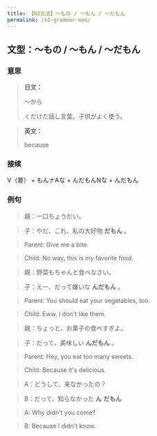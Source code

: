 ```yaml
---
title: 【N2文法】〜もの / 〜もん / 〜だもん
permalink: /n2-grammar-mon/
---
```


## 文型：〜もの / 〜もん / 〜だもん

### 意思

> **日文：**
> 
> 〜から
> 
> くだけた話し言葉。子供がよく使う。


> **英文：**
> 
> because


### 接续

V（普） \+ もんナAな \+ んだもんNな \+ んだもん

### 例句

> 親：一口ちょうだい。

> 子：やだ、これ、私の大好物 **だもん** 。

> Parent: Give me a bite.

> Child: No way, this is my favorite food.

> 親：野菜もちゃんと食べなさい。

> 子：えー、だって嫌いな **んだもん** 。

> Parent: You should eat your vegetables, too.

> Child: Eww, I don't like them.

> 親：ちょっと、お菓子の食べすぎよ。

> 子：だって、美味しい **んだもん** 。

> Parent: Hey, you eat too many sweets.

> Child: Because it's delicious.

> A：どうして、来なかったの？

> B：だって、知らなかった **ん** **だもん**

> A: Why didn't you come?

> B: Because I didn't know.

